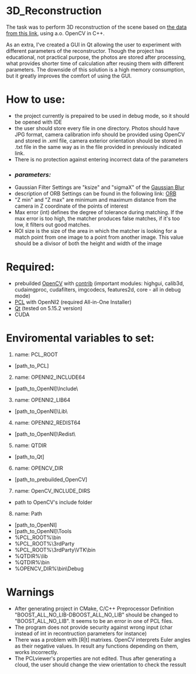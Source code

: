 # 3D_Reconstruction

The task was to perform 3D reconstruction of the scene based on [the data from this link](https://drive.google.com/file/d/1ncjbGmhIzO0QKvR86mLDwl0_yOQiMW4s/view?usp=sharing), using a.o. OpenCV in C++.

As an extra, I've created a GUI in Qt allowing the user to experiment with different parameters of the reconstructor. Though the project has educational, not practical purpose, the photos are stored after processing, what provides shorter time of calculation after reusing them with different parameters. The downside of this solution is a high memory consumption, but it greatly improves the comfort of using the GUI.

# How to use:
- the project currently is prepaired to be used in debug mode, so it should be opened with IDE
- the user should store every file in one directory. Photos should have JPG format, camera calibration info should be provided using OpenCV and stored in .xml file, camera exterior orientation should be stored in .txt file in the same way as in the file provided in previously indicated link.
- There is no protection against entering incorrect data of the parameters
- ### ***parameters:***
- Gaussian Filter Settings are "ksize" and "sigmaX" of the [Gaussian Blur](https://docs.opencv.org/3.4/d4/d86/group__imgproc__filter.html#gaabe8c836e97159a9193fb0b11ac52cf1)
- description of ORB Settings can be found in the following link: [ORB](https://docs.opencv.org/3.4/db/d95/classcv_1_1ORB.html)
- "Z min" and "Z max" are minimum and maximum distance from the camera in Z coordinate of the points of interest
- Max error (int) defines the degree of tolerance during matching. If the max error is too high, the matcher produces false matches, if it's too low, it filters out good matches.
- ROI size is the size of the area in which the matcher is looking for a match point from one image to a point from another image. This value should be a divisor of both the height and width of the image

# Required:
- prebuilded [OpenCV](https://github.com/opencv/opencv) with [contrib](https://github.com/opencv/opencv_contrib) (important modules: highgui, calib3d, cudaimgproc, cudafilters, imgcodecs, features2d, core - all in debug mode)
 - [PCL](https://github.com/PointCloudLibrary/pcl/releases) with OpenNI2 (required All-in-One Installer)
 - [Qt](https://www.qt.io/download-thank-you?hsLang=en) (tested on 5.15.2 version)
 - CUDA

# Enviromental variables to set:
1. name: PCL_ROOT
- [path_to_PCL]
2. name: OPENNI2_INCLUDE64
- [path_to_OpenNI]\Include\
3. name: OPENNI2_LIB64
- [path_to_OpenNI]\Lib\
4. name: OPENNI2_REDIST64
- [path_to_OpenNI]\Redist\
5. name: QTDIR
- [path_to_Qt]
6. name: OPENCV_DIR
- [path_to_prebuilded_OpenCV]
7. name: OpenCV_INCLUDE_DIRS
- path to OpenCV's include folder
8. name: Path
- [path_to_OpenNI]
- [path_to_OpenNI]\Tools
- %PCL_ROOT%\bin
- %PCL_ROOT%\3rdParty
- %PCL_ROOT%\3rdParty\VTK\bin
- %QTDIR%\lib
- %QTDIR%\bin
- %OPENCV_DIR%\bin\Debug

 # Warnings
- After generating project in CMake, C/C++ Preprocessor Definition "BOOST_ALL_NO_LIB-DBOOST_ALL_NO_LIB" should be changed to "BOOST_ALL_NO_LIB". It seems to be an error in one of PCL files.
- The program does not provide security against wrong input (char instead of int in recontruction parameters for instance)
- There was a problem with [R|t] matrixes. OpenCV interprets Euler angles as their negative values. In result any functions depending on them, works incorrectly.
- The PCLviewer's properties are not edited. Thus after generating a cloud, the user should change the view orientation to check the ressult
